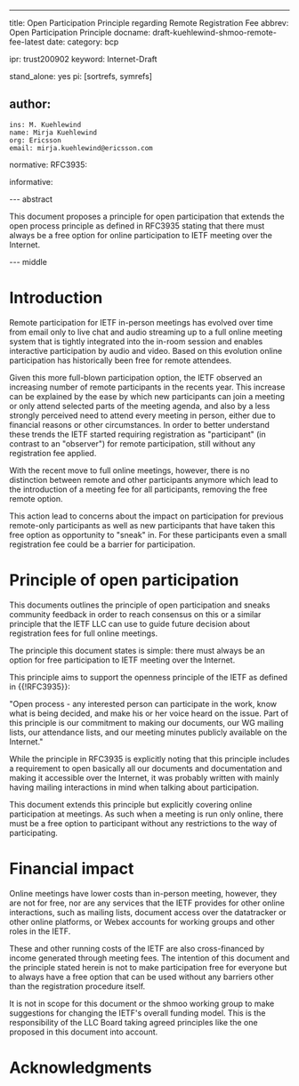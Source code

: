 ---
title: Open Participation Principle regarding Remote Registration Fee
abbrev: Open Participation Principle
docname: draft-kuehlewind-shmoo-remote-fee-latest
date:
category: bcp

ipr: trust200902
keyword: Internet-Draft

stand_alone: yes
pi: [sortrefs, symrefs]

author:
  -
    ins: M. Kuehlewind
    name: Mirja Kuehlewind
    org: Ericsson
    email: mirja.kuehlewind@ericsson.com


normative:
  RFC3935:


informative:



--- abstract

This document proposes a principle for open participation that extends the open process
principle as defined in RFC3935 stating that there must always be a free option for online participation to IETF meeting over the Internet.

--- middle

# Introduction

Remote participation for IETF in-person meetings has evolved over time from email only
to live chat and audio streaming up to a full online meeting system that is tightly integrated
into the in-room session and enables interactive participation by audio and video.
Based on this evolution online participation has historically been free for remote attendees.

Given this more full-blown participation option, the IETF observed an increasing number
of remote participants in the recents year. This increase can be explained by the ease by which
new participants can join a meeting or only attend selected parts of the meeting agenda, and also by 
a less strongly perceived need to attend every meeting in person, either due to financial
reasons or other circumstances. In order to better understand
these trends the IETF started requiring registration as "participant" (in contrast to 
an "observer") for remote participation, still without any registration fee applied.

With the recent move to full online meetings, however, there is no distinction between
remote and other participants anymore which lead to the introduction of a meeting fee
for all participants, removing the free remote option.

This action lead to concerns about the impact on participation for previous remote-only
participants as well as new participants that have taken this free option as opportunity to
"sneak" in. For these participants even a small registration fee could be a barrier for participation.

# Principle of open participation

This documents outlines the principle of open participation and sneaks community feedback in
order to reach consensus on this or a similar principle that the IETF LLC can use to guide future
decision about registration fees for full online meetings.

The principle this document states is simple: there must always be an option for free
participation to IETF meeting over the Internet.

This principle aims to support the openness principle of the IETF as defined in {{!RFC3935}}:

"Open process - any interested person can participate in the work,
   know what is being decided, and make his or her voice heard on the
   issue.  Part of this principle is our commitment to making our
   documents, our WG mailing lists, our attendance lists, and our
   meeting minutes publicly available on the Internet."
   
While the principle in RFC3935 is explicitly noting that this principle includes a requirement to open 
basically all our documents and documentation and making it accessible over the Internet, it was 
probably written with mainly having mailing interactions in mind when talking about participation.

This document extends this principle but explicitly covering online participation at meetings. As
such when a meeting is run only online, there must be a free option to participant without any
restrictions to the way of participating.

# Financial impact

Online meetings have lower costs than in-person meeting, however, they are not for free, nor are
any services that the IETF provides for other online interactions, such as mailing lists, document access over the datatracker or other online platforms, or Webex accounts for working groups and 
other roles in the IETF.

These and other running costs of the IETF are also cross-financed by income generated through
meeting fees. The intention of this document and the principle stated herein is not to make participation
free for everyone but to always have a free option that can be used without any barriers other than
the registration procedure itself.

It is not in scope for this document or the shmoo working group to make suggestions for changing
the IETF's overall funding model. This is the responsibility of the LLC Board taking agreed principles
like the one proposed in this document into account.


# Acknowledgments


